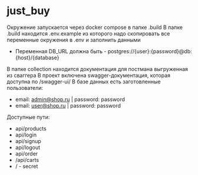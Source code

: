 # just_buy
Окружение запускается через docker compose в папке .build
В папке .build находится .env.example из которого надо скопировать все переменные окружения в .env и заполнить данными
 - Переменная DB_URL должна быть - postgres://{user}:{password}@db:{host}/{database}

В папке collection находится документация для постмана выгруженная из сваггера
В проект включена swagger-документация, которая доступна по /swagger-ui/
В базе данных есть заготовленные пользователи:
- email: admin@shop.ru | password: password
- email: user@shop.ru | password: password

Доступные пути:
- api/products
- api/login
- api/signup
- api/logout
- api/order
- /api/carts
- / - secret
